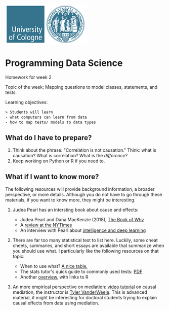 ![uzk_logo](../uzk.png)

# Programming Data Science

Homework for week 2

Topic of the week: Mapping questions to model classes, statements, and tests.

Learning objectives:

```text
> Students will learn 
- what computers can learn from data
- how to map tests/ models to data types 
```

## What do I have to prepare?

1. Think about the phrase: "Correlation is not causation." Think: what is causation? What is correlation? What is the _difference_?
2. Keep working on Python or R if you need to.

## What if I want to know more?

The following resources will provide background information, a broader perspective, or more details. Although you do not have to go through these materials, if you want to know more, they might be interesting.

1. Judea Pearl has an intersting book about cause and effects:

   * Judea Pearl and Dana MacKenzie (2018), [The Book of Why](http://bayes.cs.ucla.edu/WHY/)
   * A [review at the NYTimes](https://www.nytimes.com/2018/06/01/business/dealbook/review-the-book-of-why-examines-the-science-of-cause-and-effect.html)
   * An interview with Pearl about [intelligence and deep learning](https://www.quantamagazine.org/to-build-truly-intelligent-machines-teach-them-cause-and-effect-20180515/)

2. There are far too many statistical test to list here. Luckily, some cheat cheets, summaries, and short essays are available that summarize when you should use what. I particularly like the following resources on that topic: 

    * When to use what? [A nice table.](https://towardsdatascience.com/demystifying-statistical-analysis-1-a-handy-cheat-sheet-b6229bf992cf)
    * The stats tutor's quick guide to commonly used tests: [PDF](http://www.statstutor.ac.uk/resources/uploaded/tutorsquickguidetostatistics.pdf)
    * Another [overview](https://stats.idre.ucla.edu/other/mult-pkg/whatstat/), with links to R

3. An more empirical perspective on mediation: [video tutorial](https://www.youtube.com/watch?v=EI5y6pV87-Q) on causal mediation, the instructor is [Tyler VanderWeele](https://www.hsph.harvard.edu/tyler-vanderweele/). This is advanced material, it might be interesting for doctoral students trying to explain causal effects from data using mediation.